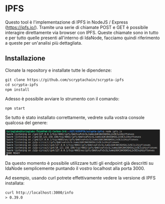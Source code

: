 # IPFS

Questo tool è l'implementazione di IPFS in NodeJS / Express  (https://ipfs.io/).
Tramite una serie di chiamate POST e GET è possibile interagire direttamente via browser con IPFS. Queste chiamate sono in tutto e per tutto quelle presenti all'interno di IdaNode, facciamo quindi riferimento a queste per un'analisi più dettagliata.

## Installazione

Clonate la repository e installate tutte le dipendenze:

```
git clone https://github.com/scryptachain/scrypta-ipfs
cd scrypta-ipfs
npm install
```

Adesso è possibile avviare lo strumento con il comando:
```
npm start
```
Se tutto è stato installato correttamente, vedrete sulla vostra console qualcosa del genere:

![npm start](../.vuepress/public/assets/ipfs/npmstart.png)

Da questo momento è possibile utilizzare tutti gli endpoint già descritti su IdaNode semplicemente puntando il vostro localhost alla porta 3000.

Ad esempio, usando curl potrete effettivamente vedere la versione di IPFS installata:
```
curl http://localhost:3000/info
> 0.39.0
```
<!--stackedit_data:
eyJoaXN0b3J5IjpbLTE1MTQ1MTYyMjJdfQ==
-->